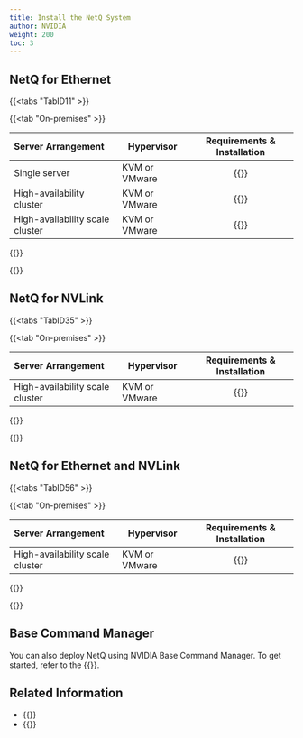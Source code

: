 ```yaml
---
title: Install the NetQ System
author: NVIDIA
weight: 200
toc: 3
---
```


## NetQ for Ethernet

{{<tabs "TabID11" >}}

{{<tab "On-premises" >}}

| Server Arrangement | Hypervisor | Requirements & Installation |
| :--- | --- | :---: |
| Single server | KVM or VMware | {{<link title="Set Up Your Virtual Machine for a Single On-premises Server" text="Start install">}} |
| High-availability cluster | KVM or VMware | {{<link title="Set Up Your Virtual Machine for an On-premises HA Server Cluster" text="Start install">}} |
| High-availability scale cluster | KVM or VMware | {{<link title="Set Up Your Virtual Machine for an On-premises HA Scale Cluster" text="Start install">}} |

{{</tab>}}

{{</tabs>}}

## NetQ for NVLink

{{<tabs "TabID35" >}}

{{<tab "On-premises" >}}

| Server Arrangement | Hypervisor | Requirements & Installation |
| :--- | --- | :---: |
| High-availability scale cluster | KVM or VMware | {{<link title="Install NetQ NVLink" text="Start install">}} |

{{</tab>}}

{{</tabs>}}


## NetQ for Ethernet and NVLink

{{<tabs "TabID56" >}}

{{<tab "On-premises" >}}

| Server Arrangement | Hypervisor | Requirements & Installation |
| :--- | --- | :---: |
| High-availability scale cluster | KVM or VMware | {{<link title="Install NetQ for Ethernet and NVLink" text="Start install">}} |

{{</tab>}}

{{</tabs>}}

## Base Command Manager

You can also deploy NetQ using NVIDIA Base Command Manager. To get started, refer to the {{<exlink url="https://docs.nvidia.com/base-command-manager/#product-manuals" text="Base Command Manager administrator and containerization manuals">}}.

## Related Information

- {{<link title="Before You Install" text="NetQ Deployments Overview">}}
- {{<link title="Troubleshoot NetQ/#troubleshoot-netq-installation-and-upgrade-issues" text="Troubleshoot NetQ Installation and Upgrade Issues">}}